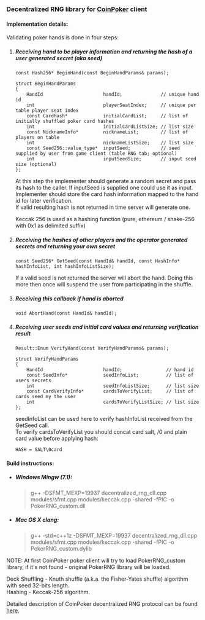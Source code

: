 ### Decentralized RNG library for [CoinPoker](https://coinpoker.com) client

#### Implementation details:

Validating poker hands is done in four steps:

1. ##### Receiving hand to be player information and returning the hash of a user generated secret (aka seed)

    ```
    const Hash256* BeginHand(const BeginHandParams& params);

    struct BeginHandParams
    {
        HandId                      handId;              // unique hand id
        int                         playerSeatIndex;     // unique per table player seat index
        const CardHash*             initialCardList;     // list of initially shuffled poker card hashes
        int                         initialCardListSize; // list size
        const NicknameInfo*         nicknameList;        // list of players on table
        int                         nicknameListSize;    // list size
        const Seed256::value_type*  inputSeed;           // seed supplied by user from game client (table RNG tab; optional)
        int                         inputSeedSize;       // input seed size (optional)
    };
    ```

    At this step the implementer should generate a random secret and pass its hash to the caller. If inputSeed is supplied one could use it as input.  
    Implementer should store the card hash information mapped to the hand id for later verification.  
    If valid resulting hash is not returned in time server will generate one.
    
    Keccak 256 is used as a hashing function (pure, ethereum / shake-256 with 0x1 as delimited suffix)

2. ##### Receiving the hashes of other players and the operator generated secrets and returning your own secret

    ```
    const Seed256* GetSeed(const HandId& handId, const HashInfo* hashInfoList, int hashInfoListSize);
    ```

    If a valid seed is not returned the server will abort the hand. Doing this more then once will suspend the user from participating in the shuffle.

3. ##### Receiving this callback if hand is aborted

    ```
    void AbortHand(const HandId& handId);
    ```

4. ##### Receiving user seeds and initial card values and returning verification result

    ```
    Result::Enum VerifyHand(const VerifyHandParams& params);

    struct VerifyHandParams
    {
        HandId                      handId;                // hand id
        const SeedInfo*             seedInfoList;          // list of users secrets
        int                         seedInfoListSize;      // list size
        const CardVerifyInfo*       cardsToVerifyList;     // list of cards seed my the user
        int                         cardsToVerifyListSize; // list size
    };
    ```

    seedInfoList can be used here to verify hashInfoList received from the GetSeed call.  
    To verify cardsToVerifyList you should concat card salt, /0 and plain card value before applying hash:

    `HASH = SALT\0card`

#### Build instructions:

* ##### Windows Mingw (7.1):
    >g++ -DSFMT_MEXP=19937 decentralized_rng_dll.cpp modules/sfmt.cpp modules/keccak.cpp -shared -fPIC -o PokerRNG_custom.dll


* ##### Mac OS X clang:

    >g++ -std=c++1z -DSFMT_MEXP=19937 decentralized_rng_dll.cpp modules/sfmt.cpp modules/keccak.cpp -shared -fPIC -o PokerRNG_custom.dylib

NOTE: At first CoinPoker poker client will try to load PokerRNG_custom library, if it's not found - original PokerRNG library will be loaded.

Deck Shuffling - Knuth shuffle (a.k.a. the Fisher-Yates shuffle) algorithm with seed 32-bits length.  
Hashing - Keccak-256 algorithm.

Detailed description of CoinPoker decentralized RNG protocol can be found [here](https://coinpoker.com/downloads/CoinPoker_RNG.pdf).

